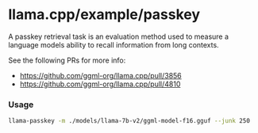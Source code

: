 # llama.cpp/example/passkey

A passkey retrieval task is an evaluation method used to measure a language
models ability to recall information from long contexts.

See the following PRs for more info:

- https://github.com/ggml-org/llama.cpp/pull/3856
- https://github.com/ggml-org/llama.cpp/pull/4810

### Usage

```bash
llama-passkey -m ./models/llama-7b-v2/ggml-model-f16.gguf --junk 250
```
